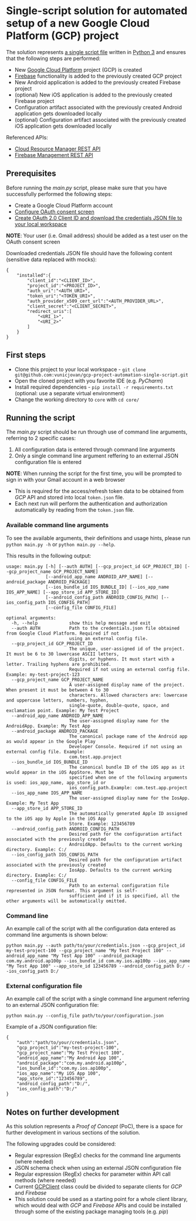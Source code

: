 # Single-script solution for automated setup of a new Google Cloud Platform (GCP) project

The solution represents [a single script file](core/main.py) written in [Python 3](https://www.python.org/downloads/) and ensures that the following steps are performed:

* New [Google Cloud Platform](https://cloud.google.com/) project (GCP) is created
* [Firebase](https://firebase.google.com/) functionality is added to the previously created GCP project
* New Android application is added to the previously created Firebase project
* (optional) New iOS application is added to the previously created Firebase project
* Configuration artifact associated with the previously created Android application gets downloaded locally
* (optional) Configuration artifact associated with the previously created iOS application gets downloaded locally

Referenced APIs:

* [Cloud Resource Manager REST API](https://cloud.google.com/resource-manager/reference/rest)
* [Firebase Management REST API](https://firebase.google.com/docs/projects/api/reference/rest)

## Prerequisites

Before running the _main.py_ script, please make sure that you have successfully performed the following steps:

* Create a Google Cloud Platform account
* [Configure OAuth consent screen](https://developers.google.com/workspace/guides/configure-oauth-consent)
* [Create OAuth 2.0 Client ID and download the credentials JSON file to your local workspace](https://developers.google.com/workspace/guides/create-credentials#oauth-client-id)

**NOTE**: Your user (i.e. Gmail address) should be added as a test user on the OAuth consent screen

Downloaded credentials JSON file should have the following content (sensitive data replaced with mocks):

```
{
    "installed":{
        "client_id":"<CLIENT_ID>",
        "project_id":"<PROJECT_ID>",
        "auth_uri":"<AUTH_URI>",
        "token_uri":"<TOKEN_URI>",
        "auth_provider_x509_cert_url":"<AUTH_PROVIDER_URL>",
        "client_secret":"<CLIENT_SECRET>",
        "redirect_uris":[
            "<URI_1>",
            "<URI_2>"
        ]
    }
}
```

## First steps

* Clone this project to your local workspace - `git clone git@github.com:vunicjovan/gcp-project-automation-single-script.git`
* Open the cloned project with you favorite IDE (e.g. _PyCharm_)
* Install required dependencies - `pip install -r requirements.txt` (optional: use a separate virtual environment)
* Change the working directory to `core` with `cd core/`

## Running the script

The _main.py_ script should be run through use of command line arguments, referring to 2 specific cases:

1. All configuration data is entered through command line arguments
2. Only a single command line argument reffering to an external JSON configuration file is entered

**NOTE**: When running the script for the first time, you will be prompted to sign in with your Gmail account in a web browser

* This is required for the access/refresh token data to be obtained from _GCP_ API and stored into local `token.json` file.
* Each next run will perform the authentication and authorization automatically by reading from the `token.json` file.

### Available command line arguments

To see the available arguments, their definitions and usage hints, please run `python main.py -h` or `python main.py --help`.

This results in the following output:

```
usage: main.py [-h] [--auth AUTH] [--gcp_project_id GCP_PROJECT_ID] [--gcp_project_name GCP_PROJECT_NAME]
               [--android_app_name ANDROID_APP_NAME] [--android_package ANDROID_PACKAGE]
               [--ios_bundle_id IOS_BUNDLE_ID] [--ios_app_name IOS_APP_NAME] [--app_store_id APP_STORE_ID]
               [--android_config_path ANDROID_CONFIG_PATH] [--ios_config_path IOS_CONFIG_PATH]
               [--config_file CONFIG_FILE]

optional arguments:
  -h, --help            show this help message and exit
  --auth AUTH           Path to the credentials.json file obtained from Google Cloud Platform. Required if not     
                        using an external config file.
  --gcp_project_id GCP_PROJECT_ID
                        The unique, user-assigned id of the project. It must be 6 to 30 lowercase ASCII letters,   
                        digits, or hyphens. It must start with a letter. Trailing hyphens are prohibited.
                        Required if not using an external config file. Example: my-test-project-123
  --gcp_project_name GCP_PROJECT_NAME
                        A user-assigned display name of the project. When present it must be between 4 to 30       
                        characters. Allowed characters are: lowercase and uppercase letters, numbers, hyphen,      
                        single-quote, double-quote, space, and exclamation point. Example: My Test Project
  --android_app_name ANDROID_APP_NAME
                        The user-assigned display name for the AndroidApp. Example: My Test App
  --android_package ANDROID_PACKAGE
                        The canonical package name of the Android app as would appear in the Google Play
                        Developer Console. Required if not using an external config file. Example:
                        com.test.app.project
  --ios_bundle_id IOS_BUNDLE_ID
                        The canonical bundle ID of the iOS app as it would appear in the iOS AppStore. Must be     
                        specified when one of the following arguments is used: ios_app_name, app_store_id or       
                        ios_config_path.Example: com.test.app.project
  --ios_app_name IOS_APP_NAME
                        The user-assigned display name for the IosApp. Example: My Test App
  --app_store_id APP_STORE_ID
                        The automatically generated Apple ID assigned to the iOS app by Apple in the iOS App       
                        Store. Example: 123456789
  --android_config_path ANDROID_CONFIG_PATH
                        Desired path for the configuration artifact associated with the previously created
                        AndroidApp. Defaults to the current working directory. Example: C:/
  --ios_config_path IOS_CONFIG_PATH
                        Desired path for the configuration artifact associated with the previously created
                        IosApp. Defaults to the current working directory. Example: C:/
  --config_file CONFIG_FILE
                        Path to an external configuration file represented in JSON format. This argument is self-  
                        sufficient and if it is specified, all the other arguments will be automatically omitted. 
```

### Command line

An example call of the script with all the configuration data entered as command line arguments is shown below:

```
python main.py --auth path/to/your/credentials.json --gcp_project_id my-test-project-100 --gcp_project_name "My Test Project 100" --android_app_name "My Test App 100" --android_package com.my.android.ap100p --ios_bundle_id com.my.ios.ap100p --ios_app_name "My Test App 100" --app_store_id 123456789 --android_config_path D:/ --ios_config_path D:/
```

### External configuration file

An example call of the script with a single command line argument referring to an external JSON configuration file:

```
python main.py --config_file path/to/your/configuration.json
```

Example of a JSON configuration file:

```
{
    "auth":"path/to/your/credentials.json",
    "gcp_project_id":"my-test-project-100",
    "gcp_project_name":"My Test Project 100",
    "android_app_name":"My Android App 100",
    "android_package":"com.my.android.ap100p",
    "ios_bundle_id":"com.my.ios.ap100p",
    "ios_app_name":"My iOS App 100",
    "app_store_id":"123456789",
    "android_config_path":"D:/",
    "ios_config_path":"D:/"
}
```

## Notes on further development

As this solution represents a _Proof of Concept_ (PoC), there is a space for further development in various sections of the solution.

The following upgrades could be considered:

* Regular expression (RegEx) checks for the command line arguments (where needed)
* JSON schema check when using an external JSON configuration file
* Regular expression (RegEx) checks for parameter within API call methods (where needed)
* Current [GCPClient](https://github.com/vunicjovan/gcp-project-automation-single-script/blob/291b50c3278f818293abeb2a7b29f14a62150d74/core/main.py#L161) class could be divided to separate clients for _GCP_ and _Firebase_
* This solution could be used as a starting point for a whole client library, which would deal with _GCP_ and _Firebase_ APIs and could be installed through some of the existing package managing tools (e.g. _pip_)
